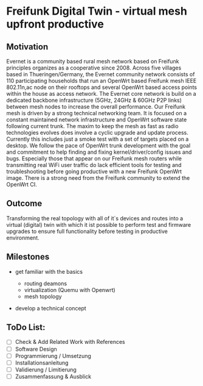 # Freifunk Digital Twin - virtual mesh upfront productive

## Motivation
Evernet is a community based rural mesh network based on Freifunk principles organizes as a cooperative since 2008. Across five villages based in Thueringen/Germany, the Evernet community network consists of 110 participating households that run an OpenWrt based Freifunk mesh IEEE 802.11n,ac node on their rooftops and several OpenWrt based access points within the house as access network. The Evernet core network is build on a dedicated backbone infrastructure (5GHz, 24GHz & 60GHz P2P links) between mesh nodes to increase the overall performance. Our Freifunk mesh is driven by a strong technical networking team. It is focused on a constant maintained network infrastructure and OpenWrt software state following current trunk. The maxim to keep the mesh as fast as radio technologies evolves does involve a cyclic upgrade and update process. Currently this includes just a smoke test with a set of targets placed on a desktop. We follow the pace of OpenWrt trunk development with the goal and commitment to help finding and fixing kernel/driver/config issues and bugs. Especially those that appear on our Freifunk mesh routers while transmitting real WiFi user traffic do lack efficient tools for testing and troubleshooting before going productive with a new Freifunk OpenWrt image. There is a strong need from the Freifunk community to extend the OpenWrt CI.

## Outcome
Transforming the real topology with all of it´s devices and routes into a virtual (digital) twin with which it ist possible to perform test and firmware upgrades to ensure full functionality before testing in productive environment.

## Milestones
* get familiar with the basics
  *  routing deamons
  *  virtualization (Quemu with Openwrt)
  *  mesh topology

* develop a technical concept

## ToDo List:
- [ ] Check & Add Related Work with References
- [ ] Software Design
- [ ] Programmierung / Umsetzung
- [ ] Installationsanleitung
- [ ] Validierung / Limitierung
- [ ] Zusammenfassung & Ausblick
